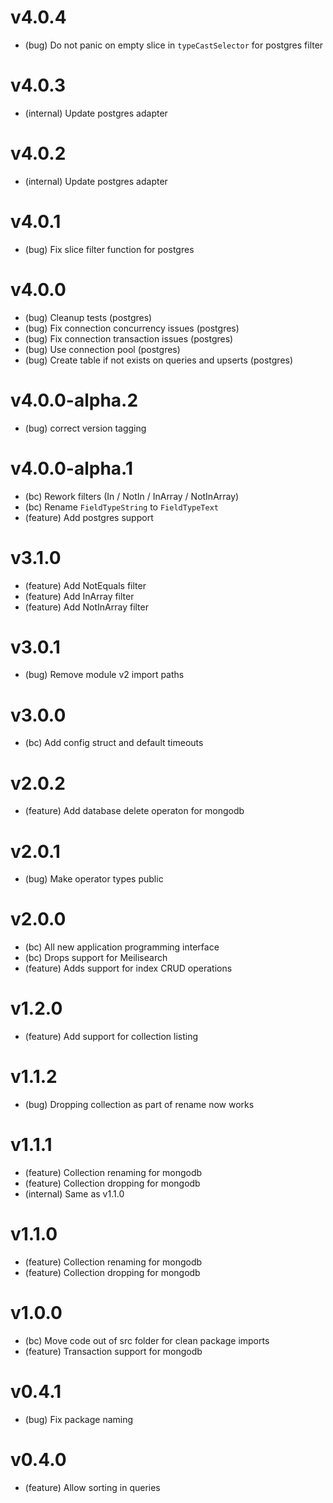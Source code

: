 # v4.0.4

- (bug) Do not panic on empty slice in `typeCastSelector` for postgres filter

# v4.0.3

- (internal) Update postgres adapter

# v4.0.2

- (internal) Update postgres adapter

# v4.0.1

- (bug) Fix slice filter function for postgres

# v4.0.0

- (bug) Cleanup tests (postgres)
- (bug) Fix connection concurrency issues (postgres)
- (bug) Fix connection transaction issues (postgres)
- (bug) Use connection pool (postgres)
- (bug) Create table if not exists on queries and upserts (postgres)

# v4.0.0-alpha.2

- (bug) correct version tagging

# v4.0.0-alpha.1

- (bc) Rework filters (In / NotIn / InArray / NotInArray)
- (bc) Rename `FieldTypeString` to `FieldTypeText`
- (feature) Add postgres support

# v3.1.0

- (feature) Add NotEquals filter
- (feature) Add InArray filter
- (feature) Add NotInArray filter

# v3.0.1

- (bug) Remove module v2 import paths

# v3.0.0

- (bc) Add config struct and default timeouts

# v2.0.2

- (feature) Add database delete operaton for mongodb

# v2.0.1

- (bug) Make operator types public

# v2.0.0

- (bc) All new application programming interface
- (bc) Drops support for Meilisearch
- (feature) Adds support for index CRUD operations

# v1.2.0

- (feature) Add support for collection listing

# v1.1.2

- (bug) Dropping collection as part of rename now works

# v1.1.1

- (feature) Collection renaming for mongodb
- (feature) Collection dropping for mongodb
- (internal) Same as v1.1.0

# v1.1.0

- (feature) Collection renaming for mongodb
- (feature) Collection dropping for mongodb

# v1.0.0

- (bc) Move code out of src folder for clean package imports
- (feature) Transaction support for mongodb

# v0.4.1

- (bug) Fix package naming

# v0.4.0

- (feature) Allow sorting in queries

